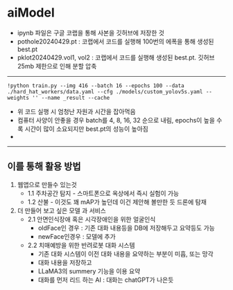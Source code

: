 # aiModel
- ipynb 파일은 구글 코랩을 통해 사본을 깃허브에 저장한 것
- pothole20240429.pt : 코랩에서 코드를 실행해 100번의 에폭을 통해 생성된 best.pt
- pklot20240429.vol1, vol2 : 코랩에서 코드를 실행해 생성된 best.pt. 깃허브 25mb 제한으로 인해 분할 압축

---------------------------------------


```
!python train.py --img 416 --batch 16 --epochs 100 --data ./hard_hat_workers/data.yaml --cfg ./models/custom_yolov5s.yaml --weights '' --name _result --cache
```
- 위 코드 실행 시 엄청난 자원과 시간을 잡아먹음
- 컴퓨터 사양이 안좋을 경우 batch를 4, 8, 16, 32 순으로 내림, epochs이 높을 수록 시간이 많이 소요되지만 best.pt의 성능이 높아짐
- 
---------------------------------------
## 이를 통해 활용 방법
1. 웹앱으로 만들수 있는것
   - 1.1 주차공간 탐지 - 스마트폰으로 옥상에서 즉시 실험이 가능
   - 1.2 산불 - 이것도 꽤 mAP가 높던데 이건 제안해 볼만한 듯 드론에 탐재
3. 더 만들어 보고 싶은 모델 과 서비스
   - 2.1 안면인식장애 혹은 시각장애인을 위한 얼굴인식
      - oldFace인 경우 : 기존 대화 내용등을 DB에 저장해두고 요약등도 가능
      - newFace인경우 : 모델에 추가 
   - 2.2 치매예방을 위한 반려로봇 대화 시스템
        - 기존 대화 시스템이 이전 대화 내용을 요약하는 부분이 미흡, 또는 망각
        - 대화 내용을 저장하고
        - LLaMA3의 summery 기능을 이용 요약
        - 대화를 먼저 리드 하는 AI : 대화는 chatGPT가 나은듯 
